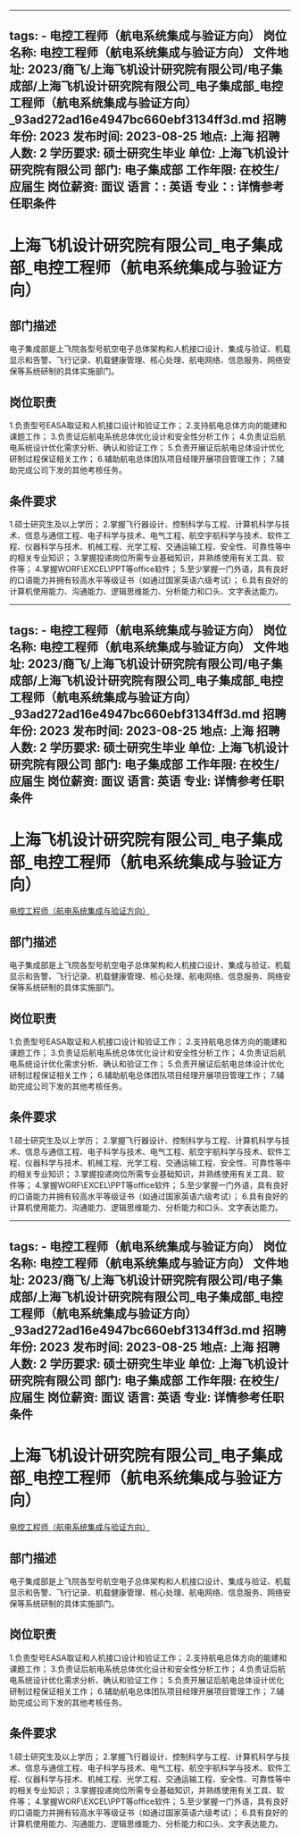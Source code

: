 
---
tags:
    - 电控工程师（航电系统集成与验证方向）
岗位名称: 电控工程师（航电系统集成与验证方向）
文件地址: 2023/商飞/上海飞机设计研究院有限公司/电子集成部/上海飞机设计研究院有限公司_电子集成部_电控工程师（航电系统集成与验证方向）_93ad272ad16e4947bc660ebf3134ff3d.md
招聘年份: 2023
发布时间: 2023-08-25
地点: 上海
招聘人数: 2
学历要求: 硕士研究生毕业
单位: 上海飞机设计研究院有限公司
部门: 电子集成部
工作年限: 在校生/应届生
岗位薪资: 面议
语言：: 英语
专业：: 详情参考任职条件
---

# 上海飞机设计研究院有限公司_电子集成部_电控工程师（航电系统集成与验证方向）

## 部门描述

电子集成部是上飞院各型号航空电子总体架构和人机接口设计、集成与验证、机载显示和告警、飞行记录、机载健康管理、核心处理、航电网络、信息服务、网络安保等系统研制的具体实施部门。

## 岗位职责

1.负责型号EASA取证和人机接口设计和验证工作；
 2.支持航电总体方向的能建和课题工作；
 3.负责证后航电系统总体优化设计和安全性分析工作；
 4.负责证后航电系统设计优化需求分析、确认和验证工作；
 5.负责开展证后航电总体设计优化研制过程保证相关工作；
 6.辅助航电总体团队项目经理开展项目管理工作；
 7.辅助完成公司下发的其他考核任务。

 ## 条件要求

1.硕士研究生及以上学历；
 2.掌握飞行器设计、控制科学与工程、计算机科学与技术、信息与通信工程、电子科学与技术、电气工程、航空宇航科学与技术、软件工程、仪器科学与技术、机械工程、光学工程、交通运输工程、安全性、可靠性等中的相关专业知识；
 3.掌握投递岗位所需专业基础知识，并熟练使用有关工具、软件等；
 4.掌握WORF\EXCEL\PPT等office软件；
 5.至少掌握一门外语，具有良好的口语能力并拥有较高水平等级证书（如通过国家英语六级考试）；
 6.具有良好的计算机使用能力、沟通能力、逻辑思维能力、分析能力和口头、文字表达能力。

---
tags:
    - 电控工程师（航电系统集成与验证方向）
岗位名称: 电控工程师（航电系统集成与验证方向）
文件地址: 2023/商飞/上海飞机设计研究院有限公司/电子集成部/上海飞机设计研究院有限公司_电子集成部_电控工程师（航电系统集成与验证方向）_93ad272ad16e4947bc660ebf3134ff3d.md
招聘年份: 2023
发布时间: 2023-08-25
地点: 上海
招聘人数: 2
学历要求: 硕士研究生毕业
单位: 上海飞机设计研究院有限公司
部门: 电子集成部
工作年限: 在校生/应届生
岗位薪资: 面议
语言: 英语
专业: 详情参考任职条件
---

# 上海飞机设计研究院有限公司_电子集成部_电控工程师（航电系统集成与验证方向）

[电控工程师（航电系统集成与验证方向）](http://zhaopin.comac.cc/zp/ct/out/position/positionDetail?planid=93ad272ad16e4947bc660ebf3134ff3d)

## 部门描述

电子集成部是上飞院各型号航空电子总体架构和人机接口设计、集成与验证、机载显示和告警、飞行记录、机载健康管理、核心处理、航电网络、信息服务、网络安保等系统研制的具体实施部门。

## 岗位职责

1.负责型号EASA取证和人机接口设计和验证工作；
 2.支持航电总体方向的能建和课题工作；
 3.负责证后航电系统总体优化设计和安全性分析工作；
 4.负责证后航电系统设计优化需求分析、确认和验证工作；
 5.负责开展证后航电总体设计优化研制过程保证相关工作；
 6.辅助航电总体团队项目经理开展项目管理工作；
 7.辅助完成公司下发的其他考核任务。

 ## 条件要求

1.硕士研究生及以上学历；
 2.掌握飞行器设计、控制科学与工程、计算机科学与技术、信息与通信工程、电子科学与技术、电气工程、航空宇航科学与技术、软件工程、仪器科学与技术、机械工程、光学工程、交通运输工程、安全性、可靠性等中的相关专业知识；
 3.掌握投递岗位所需专业基础知识，并熟练使用有关工具、软件等；
 4.掌握WORF\EXCEL\PPT等office软件；
 5.至少掌握一门外语，具有良好的口语能力并拥有较高水平等级证书（如通过国家英语六级考试）；
 6.具有良好的计算机使用能力、沟通能力、逻辑思维能力、分析能力和口头、文字表达能力。

---
tags:
    - 电控工程师（航电系统集成与验证方向）
岗位名称: 电控工程师（航电系统集成与验证方向）
文件地址: 2023/商飞/上海飞机设计研究院有限公司/电子集成部/上海飞机设计研究院有限公司_电子集成部_电控工程师（航电系统集成与验证方向）_93ad272ad16e4947bc660ebf3134ff3d.md
招聘年份: 2023
发布时间: 2023-08-25
地点: 上海
招聘人数: 2
学历要求: 硕士研究生毕业
单位: 上海飞机设计研究院有限公司
部门: 电子集成部
工作年限: 在校生/应届生
岗位薪资: 面议
语言: 英语
专业: 详情参考任职条件
---

# 上海飞机设计研究院有限公司_电子集成部_电控工程师（航电系统集成与验证方向）

[电控工程师（航电系统集成与验证方向）](http://zhaopin.comac.cc/zp/ct/out/position/positionDetail?planid=93ad272ad16e4947bc660ebf3134ff3d)


## 部门描述

电子集成部是上飞院各型号航空电子总体架构和人机接口设计、集成与验证、机载显示和告警、飞行记录、机载健康管理、核心处理、航电网络、信息服务、网络安保等系统研制的具体实施部门。

## 岗位职责

1.负责型号EASA取证和人机接口设计和验证工作；
 2.支持航电总体方向的能建和课题工作；
 3.负责证后航电系统总体优化设计和安全性分析工作；
 4.负责证后航电系统设计优化需求分析、确认和验证工作；
 5.负责开展证后航电总体设计优化研制过程保证相关工作；
 6.辅助航电总体团队项目经理开展项目管理工作；
 7.辅助完成公司下发的其他考核任务。

 ## 条件要求

1.硕士研究生及以上学历；
 2.掌握飞行器设计、控制科学与工程、计算机科学与技术、信息与通信工程、电子科学与技术、电气工程、航空宇航科学与技术、软件工程、仪器科学与技术、机械工程、光学工程、交通运输工程、安全性、可靠性等中的相关专业知识；
 3.掌握投递岗位所需专业基础知识，并熟练使用有关工具、软件等；
 4.掌握WORF\EXCEL\PPT等office软件；
 5.至少掌握一门外语，具有良好的口语能力并拥有较高水平等级证书（如通过国家英语六级考试）；
 6.具有良好的计算机使用能力、沟通能力、逻辑思维能力、分析能力和口头、文字表达能力。
